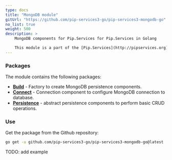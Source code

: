 ```yaml
---
type: docs
title: "MongoDB module"
gitUrl: "https://github.com/pip-services3-go/pip-services3-mongodb-go"
no_list: true
weight: 500
description: > 
    MongoDB components for Pip.Services for Pip.Services in Golang

    This module is a part of the [Pip.Services](http://pipservices.org) polyglot microservices toolkit. It provides a set of components used to implement MongoDB persistence.
---
```


### Packages

The module contains the following packages:
- [**Build**](build) - Factory to create MongoDB persistence components.
- [**Connect**](connect) - Connection component to configure MongoDB connection to database.
- [**Persistence**](persistence) - abstract persistence components to perform basic CRUD operations.


### Use

Get the package from the Github repository:
```bash
go get -u github.com/pip-services3-go/pip-services3-mongodb-go@latest
```

TODO: add example
